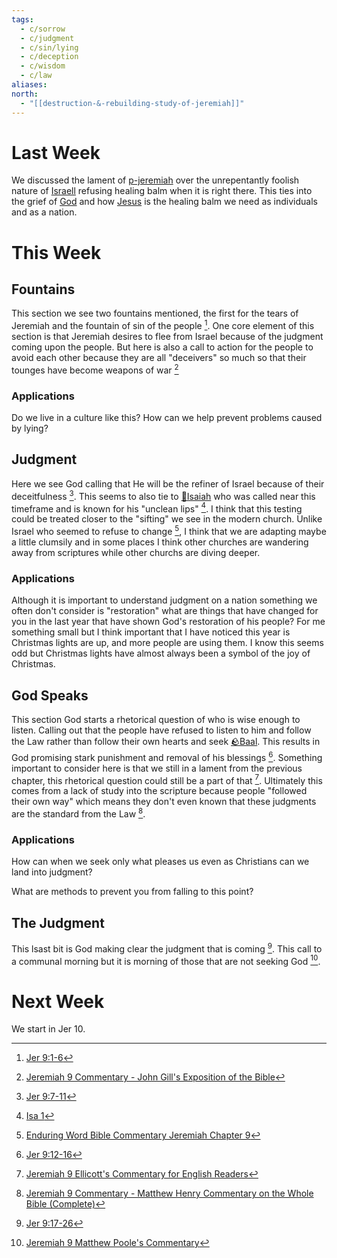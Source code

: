 ```yaml
---
tags:
  - c/sorrow
  - c/judgment
  - c/sin/lying
  - c/deception
  - c/wisdom
  - c/law
aliases: 
north:
  - "[[destruction-&-rebuilding-study-of-jeremiah]]"
---
```

# Last Week
We discussed the lament of [p-jeremiah](../p-jeremiah.md) over the unrepentantly foolish nature of [Israell](../p-nation-of-israel.md) refusing healing balm when it is right there. This ties into the grief of [God](God.md) and how [Jesus](../30-Spiritual/33-Resources/33.10-People/%F0%9F%91%BCJesus.md) is the healing balm we need as individuals and as a nation.
# This Week
[^guzik]: [Study Guide for Jeremiah 9 by David Guzik](https://www.blueletterbible.org/comm/guzik_david/study-guide/jeremiah/jeremiah-9.cfm)
[^garner-howes]: [Jeremiah 9 - Garner-Howes Baptist Commentary - Bible Commentaries - StudyLight.org](https://www.studylight.org/commentaries/eng/ghb/jeremiah-9.html)
[^matthew-poole]: [Jeremiah 9 Matthew Poole's Commentary](https://biblehub.com/commentaries/poole/jeremiah/9.htm)
[^ellicott]: [Jeremiah 9 Ellicott's Commentary for English Readers](https://biblehub.com/commentaries/ellicott/jeremiah/9.htm)
[^john-gill]: [Jeremiah 9 Commentary - John Gill's Exposition of the Bible](https://www.biblestudytools.com/commentaries/gills-exposition-of-the-bible/jeremiah-9/)
[^matthew-henry]: [Jeremiah 9 Commentary - Matthew Henry Commentary on the Whole Bible (Complete)](https://www.biblestudytools.com/commentaries/matthew-henry-complete/jeremiah/9.html)
[^enduring-word]: [Enduring Word Bible Commentary Jeremiah Chapter 9](https://enduringword.com/bible-commentary/jeremiah-9/)
[^m1]: [Jer 9:1-6](Jer%209.md)
[^m2]: [Jer 9:7-11](Jer%209.md)
[^m3]: [Jer 9:12-16](Jer%209.md)
[^m4]: [Jer 9:17-26](Jer%209.md)

## Fountains
This section we see two fountains mentioned, the first for the tears of Jeremiah and the fountain of sin of the people [^m1]. One core element of this section is that Jeremiah desires to flee from Israel because of the judgment coming upon the people. But here is also a call to action for the people to avoid each other because they are all "deceivers" so much so that their tounges have become weapons of war [^john-gill]

### Applications
Do we live in a culture like this?
How can we help prevent problems caused by lying?

## Judgment
Here we see God calling that He will be the refiner of Israel because of their deceitfulness [^m2]. This seems to also tie to [🧑Isaiah](%F0%9F%A7%91Isaiah.md) who was called near this timeframe and is known for his "unclean lips" [^b1]. I think that this testing could be treated closer to the "sifting" we see in the modern church. Unlike Israel who seemed to refuse to change [^enduring-word], I think that we are adapting maybe a little clumsily and in some places I think other churches are wandering away from scriptures while other churchs are diving deeper. 

[^b1]: [Isa 1](Isa%201.md)

### Applications
Although it is important to understand judgment on a nation something we often don't consider is "restoration" what are things that have changed for you in the last year that have shown God's restoration of his people?
    For me something small but I think important that I have noticed this year is Christmas lights are up, and more people are using them. I know this seems odd but Christmas lights have almost always been a symbol of the joy of Christmas. 


## God Speaks
This section God starts a rhetorical question of who is wise enough to listen. Calling out that the people have refused to listen to him and follow the Law rather than follow their own hearts and seek [🪨Baal](%F0%9F%AA%A8Baal.md). This results in God promising stark punishment and removal of his blessings [^m3]. Something important to consider here is that we still in a lament from the previous chapter, this rhetorical question could still be a part of that [^ellicott]. Ultimately this comes from a lack of study into the scripture because people "followed their own way" which means they don't even known that these judgments are the standard from the Law [^matthew-henry].

### Applications
How can when we seek only what pleases us even as Christians can we land into judgment?

What are methods to prevent you from falling to this point?

## The Judgment
This lsast bit is God making clear the judgment that is coming [^m4]. This call to a communal morning but it is morning of those that are not seeking God [^matthew-poole].
# Next Week
We start in Jer 10.